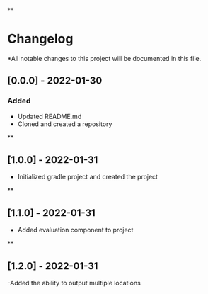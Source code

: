 **
# Changelog
*All notable changes to this project will be documented in this file.
## [0.0.0] - 2022-01-30
### Added
- Updated README.md
- Cloned and created a repository

**
## [1.0.0] - 2022-01-31
- Initialized gradle project and created the project

**
## [1.1.0] - 2022-01-31
- Added evaluation component to project

**
## [1.2.0] - 2022-01-31
-Added the ability to output multiple locations

